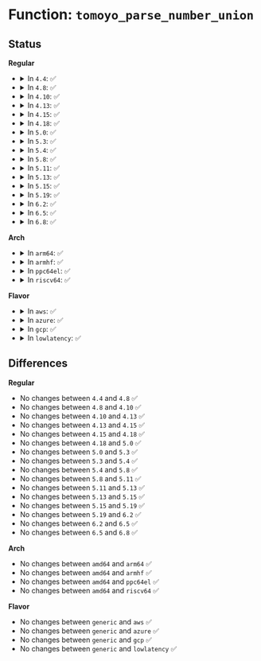 # Function: <code>tomoyo_parse_number_union</code>

## Status
<b>Regular</b>
<ul>
<li>
<details>
<summary>In <code>4.4</code>: ✅</summary>

```c
bool tomoyo_parse_number_union(struct tomoyo_acl_param *param, struct tomoyo_number_union *ptr);
```

**Collision:** Unique Global

**Inline:** No

**Transformation:** False

**Instances:**

```
In security/tomoyo/util.c (ffffffff81374170)
Location: security/tomoyo/util.c:281
Inline: False
Direct callers:
  - security/tomoyo/condition.c:tomoyo_get_condition
  - security/tomoyo/condition.c:tomoyo_get_condition
  - security/tomoyo/file.c:tomoyo_update_mkdev_acl
  - security/tomoyo/file.c:tomoyo_update_mkdev_acl
  - security/tomoyo/file.c:tomoyo_update_mkdev_acl
  - security/tomoyo/file.c:tomoyo_update_mount_acl
  - security/tomoyo/file.c:tomoyo_write_file
  - security/tomoyo/group.c:tomoyo_write_group
  - security/tomoyo/network.c:tomoyo_write_inet_network
```
**Symbols:**

```
ffffffff81374170-ffffffff8137426e: tomoyo_parse_number_union (STB_GLOBAL)
```
</details>
</li>
<li>
<details>
<summary>In <code>4.8</code>: ✅</summary>

```c
bool tomoyo_parse_number_union(struct tomoyo_acl_param *param, struct tomoyo_number_union *ptr);
```

**Collision:** Unique Global

**Inline:** No

**Transformation:** False

**Instances:**

```
In security/tomoyo/util.c (ffffffff813aa570)
Location: security/tomoyo/util.c:281
Inline: False
Direct callers:
  - security/tomoyo/condition.c:tomoyo_get_condition
  - security/tomoyo/condition.c:tomoyo_get_condition
  - security/tomoyo/file.c:tomoyo_write_file
  - security/tomoyo/file.c:tomoyo_update_mount_acl
  - security/tomoyo/file.c:tomoyo_update_mkdev_acl
  - security/tomoyo/file.c:tomoyo_update_mkdev_acl
  - security/tomoyo/file.c:tomoyo_update_mkdev_acl
  - security/tomoyo/group.c:tomoyo_write_group
  - security/tomoyo/network.c:tomoyo_write_inet_network
```
**Symbols:**

```
ffffffff813aa570-ffffffff813aa66e: tomoyo_parse_number_union (STB_GLOBAL)
```
</details>
</li>
<li>
<details>
<summary>In <code>4.10</code>: ✅</summary>

```c
bool tomoyo_parse_number_union(struct tomoyo_acl_param *param, struct tomoyo_number_union *ptr);
```

**Collision:** Unique Global

**Inline:** No

**Transformation:** False

**Instances:**

```
In security/tomoyo/util.c (ffffffff813c10f0)
Location: security/tomoyo/util.c:281
Inline: False
Direct callers:
  - security/tomoyo/condition.c:tomoyo_get_condition
  - security/tomoyo/condition.c:tomoyo_get_condition
  - security/tomoyo/file.c:tomoyo_write_file
  - security/tomoyo/file.c:tomoyo_update_mount_acl
  - security/tomoyo/file.c:tomoyo_update_mkdev_acl
  - security/tomoyo/file.c:tomoyo_update_mkdev_acl
  - security/tomoyo/file.c:tomoyo_update_mkdev_acl
  - security/tomoyo/group.c:tomoyo_write_group
  - security/tomoyo/network.c:tomoyo_write_inet_network
```
**Symbols:**

```
ffffffff813c10f0-ffffffff813c11ee: tomoyo_parse_number_union (STB_GLOBAL)
```
</details>
</li>
<li>
<details>
<summary>In <code>4.13</code>: ✅</summary>

```c
bool tomoyo_parse_number_union(struct tomoyo_acl_param *param, struct tomoyo_number_union *ptr);
```

**Collision:** Unique Global

**Inline:** No

**Transformation:** False

**Instances:**

```
In security/tomoyo/util.c (ffffffff813d7a70)
Location: security/tomoyo/util.c:283
Inline: False
Direct callers:
  - security/tomoyo/condition.c:tomoyo_get_condition
  - security/tomoyo/condition.c:tomoyo_get_condition
  - security/tomoyo/file.c:tomoyo_write_file
  - security/tomoyo/file.c:tomoyo_update_mount_acl
  - security/tomoyo/file.c:tomoyo_update_mkdev_acl
  - security/tomoyo/file.c:tomoyo_update_mkdev_acl
  - security/tomoyo/file.c:tomoyo_update_mkdev_acl
  - security/tomoyo/group.c:tomoyo_write_group
  - security/tomoyo/network.c:tomoyo_write_inet_network
```
**Symbols:**

```
ffffffff813d7a70-ffffffff813d7b6a: tomoyo_parse_number_union (STB_GLOBAL)
```
</details>
</li>
<li>
<details>
<summary>In <code>4.15</code>: ✅</summary>

```c
bool tomoyo_parse_number_union(struct tomoyo_acl_param *param, struct tomoyo_number_union *ptr);
```

**Collision:** Unique Global

**Inline:** No

**Transformation:** False

**Instances:**

```
In security/tomoyo/util.c (ffffffff813fdec0)
Location: security/tomoyo/util.c:263
Inline: False
Direct callers:
  - security/tomoyo/condition.c:tomoyo_get_condition
  - security/tomoyo/condition.c:tomoyo_get_condition
  - security/tomoyo/file.c:tomoyo_write_file
  - security/tomoyo/file.c:tomoyo_update_mount_acl
  - security/tomoyo/file.c:tomoyo_update_mkdev_acl
  - security/tomoyo/file.c:tomoyo_update_mkdev_acl
  - security/tomoyo/file.c:tomoyo_update_mkdev_acl
  - security/tomoyo/group.c:tomoyo_write_group
  - security/tomoyo/network.c:tomoyo_write_inet_network
```
**Symbols:**

```
ffffffff813fdec0-ffffffff813fdfba: tomoyo_parse_number_union (STB_GLOBAL)
```
</details>
</li>
<li>
<details>
<summary>In <code>4.18</code>: ✅</summary>

```c
bool tomoyo_parse_number_union(struct tomoyo_acl_param *param, struct tomoyo_number_union *ptr);
```

**Collision:** Unique Global

**Inline:** No

**Transformation:** False

**Instances:**

```
In security/tomoyo/util.c (ffffffff8142eda0)
Location: security/tomoyo/util.c:263
Inline: False
Direct callers:
  - security/tomoyo/condition.c:tomoyo_get_condition
  - security/tomoyo/condition.c:tomoyo_get_condition
  - security/tomoyo/file.c:tomoyo_write_file
  - security/tomoyo/file.c:tomoyo_update_mount_acl
  - security/tomoyo/file.c:tomoyo_update_mkdev_acl
  - security/tomoyo/file.c:tomoyo_update_mkdev_acl
  - security/tomoyo/file.c:tomoyo_update_mkdev_acl
  - security/tomoyo/group.c:tomoyo_write_group
  - security/tomoyo/network.c:tomoyo_write_inet_network
```
**Symbols:**

```
ffffffff8142eda0-ffffffff8142ee9a: tomoyo_parse_number_union (STB_GLOBAL)
```
</details>
</li>
<li>
<details>
<summary>In <code>5.0</code>: ✅</summary>

```c
bool tomoyo_parse_number_union(struct tomoyo_acl_param *param, struct tomoyo_number_union *ptr);
```

**Collision:** Unique Global

**Inline:** No

**Transformation:** False

**Instances:**

```
In security/tomoyo/util.c (ffffffff8144b7c0)
Location: security/tomoyo/util.c:263
Inline: False
Direct callers:
  - security/tomoyo/condition.c:tomoyo_get_condition
  - security/tomoyo/condition.c:tomoyo_get_condition
  - security/tomoyo/file.c:tomoyo_write_file
  - security/tomoyo/file.c:tomoyo_update_mount_acl
  - security/tomoyo/file.c:tomoyo_update_mkdev_acl
  - security/tomoyo/file.c:tomoyo_update_mkdev_acl
  - security/tomoyo/file.c:tomoyo_update_mkdev_acl
  - security/tomoyo/group.c:tomoyo_write_group
  - security/tomoyo/network.c:tomoyo_write_inet_network
```
**Symbols:**

```
ffffffff8144b7c0-ffffffff8144b8ba: tomoyo_parse_number_union (STB_GLOBAL)
```
</details>
</li>
<li>
<details>
<summary>In <code>5.3</code>: ✅</summary>

```c
bool tomoyo_parse_number_union(struct tomoyo_acl_param *param, struct tomoyo_number_union *ptr);
```

**Collision:** Unique Global

**Inline:** No

**Transformation:** False

**Instances:**

```
In security/tomoyo/util.c (ffffffff81479520)
Location: security/tomoyo/util.c:270
Inline: False
Direct callers:
  - security/tomoyo/condition.c:tomoyo_get_condition
  - security/tomoyo/condition.c:tomoyo_get_condition
  - security/tomoyo/file.c:tomoyo_write_file
  - security/tomoyo/file.c:tomoyo_update_mount_acl
  - security/tomoyo/file.c:tomoyo_update_mkdev_acl
  - security/tomoyo/file.c:tomoyo_update_mkdev_acl
  - security/tomoyo/file.c:tomoyo_update_mkdev_acl
  - security/tomoyo/group.c:tomoyo_write_group
  - security/tomoyo/network.c:tomoyo_write_inet_network
```
**Symbols:**

```
ffffffff81479520-ffffffff8147961a: tomoyo_parse_number_union (STB_GLOBAL)
```
</details>
</li>
<li>
<details>
<summary>In <code>5.4</code>: ✅</summary>

```c
bool tomoyo_parse_number_union(struct tomoyo_acl_param *param, struct tomoyo_number_union *ptr);
```

**Collision:** Unique Global

**Inline:** No

**Transformation:** False

**Instances:**

```
In security/tomoyo/util.c (ffffffff81493220)
Location: security/tomoyo/util.c:270
Inline: False
Direct callers:
  - security/tomoyo/condition.c:tomoyo_get_condition
  - security/tomoyo/condition.c:tomoyo_get_condition
  - security/tomoyo/file.c:tomoyo_write_file
  - security/tomoyo/file.c:tomoyo_update_mount_acl
  - security/tomoyo/file.c:tomoyo_update_mkdev_acl
  - security/tomoyo/file.c:tomoyo_update_mkdev_acl
  - security/tomoyo/file.c:tomoyo_update_mkdev_acl
  - security/tomoyo/group.c:tomoyo_write_group
  - security/tomoyo/network.c:tomoyo_write_inet_network
```
**Symbols:**

```
ffffffff81493220-ffffffff8149331a: tomoyo_parse_number_union (STB_GLOBAL)
```
</details>
</li>
<li>
<details>
<summary>In <code>5.8</code>: ✅</summary>

```c
bool tomoyo_parse_number_union(struct tomoyo_acl_param *param, struct tomoyo_number_union *ptr);
```

**Collision:** Unique Global

**Inline:** No

**Transformation:** False

**Instances:**

```
In security/tomoyo/util.c (ffffffff814ea5e0)
Location: security/tomoyo/util.c:270
Inline: False
Direct callers:
  - security/tomoyo/condition.c:tomoyo_get_condition
  - security/tomoyo/condition.c:tomoyo_get_condition
  - security/tomoyo/file.c:tomoyo_write_file
  - security/tomoyo/file.c:tomoyo_update_mount_acl
  - security/tomoyo/file.c:tomoyo_update_mkdev_acl
  - security/tomoyo/file.c:tomoyo_update_mkdev_acl
  - security/tomoyo/file.c:tomoyo_update_mkdev_acl
  - security/tomoyo/group.c:tomoyo_write_group
  - security/tomoyo/network.c:tomoyo_write_inet_network
```
**Symbols:**

```
ffffffff814ea5e0-ffffffff814ea6d9: tomoyo_parse_number_union (STB_GLOBAL)
```
</details>
</li>
<li>
<details>
<summary>In <code>5.11</code>: ✅</summary>

```c
bool tomoyo_parse_number_union(struct tomoyo_acl_param *param, struct tomoyo_number_union *ptr);
```

**Collision:** Unique Global

**Inline:** No

**Transformation:** False

**Instances:**

```
In security/tomoyo/util.c (ffffffff815079c0)
Location: security/tomoyo/util.c:272
Inline: False
Direct callers:
  - security/tomoyo/condition.c:tomoyo_get_condition
  - security/tomoyo/condition.c:tomoyo_get_condition
  - security/tomoyo/file.c:tomoyo_write_file
  - security/tomoyo/file.c:tomoyo_update_mount_acl
  - security/tomoyo/file.c:tomoyo_update_mkdev_acl
  - security/tomoyo/file.c:tomoyo_update_mkdev_acl
  - security/tomoyo/file.c:tomoyo_update_mkdev_acl
  - security/tomoyo/group.c:tomoyo_write_group
  - security/tomoyo/network.c:tomoyo_write_inet_network
```
**Symbols:**

```
ffffffff815079c0-ffffffff81507ab9: tomoyo_parse_number_union (STB_GLOBAL)
```
</details>
</li>
<li>
<details>
<summary>In <code>5.13</code>: ✅</summary>

```c
bool tomoyo_parse_number_union(struct tomoyo_acl_param *param, struct tomoyo_number_union *ptr);
```

**Collision:** Unique Global

**Inline:** No

**Transformation:** False

**Instances:**

```
In security/tomoyo/util.c (ffffffff8150e540)
Location: security/tomoyo/util.c:272
Inline: False
Direct callers:
  - security/tomoyo/condition.c:tomoyo_get_condition
  - security/tomoyo/condition.c:tomoyo_get_condition
  - security/tomoyo/file.c:tomoyo_write_file
  - security/tomoyo/file.c:tomoyo_update_mount_acl
  - security/tomoyo/file.c:tomoyo_update_mkdev_acl
  - security/tomoyo/file.c:tomoyo_update_mkdev_acl
  - security/tomoyo/file.c:tomoyo_update_mkdev_acl
  - security/tomoyo/group.c:tomoyo_write_group
  - security/tomoyo/network.c:tomoyo_write_inet_network
```
**Symbols:**

```
ffffffff8150e540-ffffffff8150e639: tomoyo_parse_number_union (STB_GLOBAL)
```
</details>
</li>
<li>
<details>
<summary>In <code>5.15</code>: ✅</summary>

```c
bool tomoyo_parse_number_union(struct tomoyo_acl_param *param, struct tomoyo_number_union *ptr);
```

**Collision:** Unique Global

**Inline:** No

**Transformation:** False

**Instances:**

```
In security/tomoyo/util.c (ffffffff8156c090)
Location: security/tomoyo/util.c:272
Inline: False
Direct callers:
  - security/tomoyo/condition.c:tomoyo_get_condition
  - security/tomoyo/condition.c:tomoyo_get_condition
  - security/tomoyo/file.c:tomoyo_write_file
  - security/tomoyo/file.c:tomoyo_update_mount_acl
  - security/tomoyo/file.c:tomoyo_update_mkdev_acl
  - security/tomoyo/file.c:tomoyo_update_mkdev_acl
  - security/tomoyo/file.c:tomoyo_update_mkdev_acl
  - security/tomoyo/group.c:tomoyo_write_group
  - security/tomoyo/network.c:tomoyo_write_inet_network
```
**Symbols:**

```
ffffffff8156c090-ffffffff8156c189: tomoyo_parse_number_union (STB_GLOBAL)
```
</details>
</li>
<li>
<details>
<summary>In <code>5.19</code>: ✅</summary>

```c
bool tomoyo_parse_number_union(struct tomoyo_acl_param *param, struct tomoyo_number_union *ptr);
```

**Collision:** Unique Global

**Inline:** No

**Transformation:** False

**Instances:**

```
In security/tomoyo/util.c (ffffffff81608370)
Location: security/tomoyo/util.c:272
Inline: False
Direct callers:
  - security/tomoyo/condition.c:tomoyo_get_condition
  - security/tomoyo/condition.c:tomoyo_get_condition
  - security/tomoyo/file.c:tomoyo_write_file
  - security/tomoyo/file.c:tomoyo_update_mount_acl
  - security/tomoyo/file.c:tomoyo_update_mkdev_acl
  - security/tomoyo/file.c:tomoyo_update_mkdev_acl
  - security/tomoyo/file.c:tomoyo_update_mkdev_acl
  - security/tomoyo/group.c:tomoyo_write_group
  - security/tomoyo/network.c:tomoyo_write_inet_network
```
**Symbols:**

```
ffffffff81608370-ffffffff81608477: tomoyo_parse_number_union (STB_GLOBAL)
```
</details>
</li>
<li>
<details>
<summary>In <code>6.2</code>: ✅</summary>

```c
bool tomoyo_parse_number_union(struct tomoyo_acl_param *param, struct tomoyo_number_union *ptr);
```

**Collision:** Unique Global

**Inline:** No

**Transformation:** False

**Instances:**

```
In security/tomoyo/util.c (ffffffff816b9b80)
Location: security/tomoyo/util.c:272
Inline: False
Direct callers:
  - security/tomoyo/condition.c:tomoyo_get_condition
  - security/tomoyo/condition.c:tomoyo_get_condition
  - security/tomoyo/file.c:tomoyo_write_file
  - security/tomoyo/file.c:tomoyo_update_mount_acl
  - security/tomoyo/file.c:tomoyo_update_mkdev_acl
  - security/tomoyo/file.c:tomoyo_update_mkdev_acl
  - security/tomoyo/file.c:tomoyo_update_mkdev_acl
  - security/tomoyo/group.c:tomoyo_write_group
  - security/tomoyo/network.c:tomoyo_write_inet_network
```
**Symbols:**

```
ffffffff816b9b80-ffffffff816b9c87: tomoyo_parse_number_union (STB_GLOBAL)
```
</details>
</li>
<li>
<details>
<summary>In <code>6.5</code>: ✅</summary>

```c
bool tomoyo_parse_number_union(struct tomoyo_acl_param *param, struct tomoyo_number_union *ptr);
```

**Collision:** Unique Global

**Inline:** No

**Transformation:** False

**Instances:**

```
In security/tomoyo/util.c (ffffffff816f2520)
Location: security/tomoyo/util.c:272
Inline: False
Direct callers:
  - security/tomoyo/condition.c:tomoyo_get_condition
  - security/tomoyo/condition.c:tomoyo_get_condition
  - security/tomoyo/file.c:tomoyo_write_file
  - security/tomoyo/file.c:tomoyo_update_mount_acl
  - security/tomoyo/file.c:tomoyo_update_mkdev_acl
  - security/tomoyo/file.c:tomoyo_update_mkdev_acl
  - security/tomoyo/file.c:tomoyo_update_mkdev_acl
  - security/tomoyo/group.c:tomoyo_write_group
  - security/tomoyo/network.c:tomoyo_write_inet_network
```
**Symbols:**

```
ffffffff816f2520-ffffffff816f2630: tomoyo_parse_number_union (STB_GLOBAL)
```
</details>
</li>
<li>
<details>
<summary>In <code>6.8</code>: ✅</summary>

```c
bool tomoyo_parse_number_union(struct tomoyo_acl_param *param, struct tomoyo_number_union *ptr);
```

**Collision:** Unique Global

**Inline:** No

**Transformation:** False

**Instances:**

```
In security/tomoyo/util.c (ffffffff8172f2e0)
Location: security/tomoyo/util.c:272
Inline: False
Direct callers:
  - security/tomoyo/condition.c:tomoyo_get_condition
  - security/tomoyo/condition.c:tomoyo_get_condition
  - security/tomoyo/file.c:tomoyo_write_file
  - security/tomoyo/file.c:tomoyo_update_mount_acl
  - security/tomoyo/file.c:tomoyo_update_mkdev_acl
  - security/tomoyo/file.c:tomoyo_update_mkdev_acl
  - security/tomoyo/file.c:tomoyo_update_mkdev_acl
  - security/tomoyo/group.c:tomoyo_write_group
  - security/tomoyo/network.c:tomoyo_write_inet_network
```
**Symbols:**

```
ffffffff8172f2e0-ffffffff8172f3f0: tomoyo_parse_number_union (STB_GLOBAL)
```
</details>
</li>
</ul>
<b>Arch</b>
<ul>
<li>
<details>
<summary>In <code>arm64</code>: ✅</summary>

```c
bool tomoyo_parse_number_union(struct tomoyo_acl_param *param, struct tomoyo_number_union *ptr);
```

**Collision:** Unique Global

**Inline:** No

**Transformation:** False

**Instances:**

```
In security/tomoyo/util.c (ffff8000105883a0)
Location: security/tomoyo/util.c:270
Inline: False
Direct callers:
  - security/tomoyo/condition.c:tomoyo_get_condition
  - security/tomoyo/condition.c:tomoyo_get_condition
  - security/tomoyo/file.c:tomoyo_write_file
  - security/tomoyo/file.c:tomoyo_update_mount_acl
  - security/tomoyo/file.c:tomoyo_update_mkdev_acl
  - security/tomoyo/file.c:tomoyo_update_mkdev_acl
  - security/tomoyo/file.c:tomoyo_update_mkdev_acl
  - security/tomoyo/group.c:tomoyo_write_group
  - security/tomoyo/network.c:tomoyo_write_inet_network
```
**Symbols:**

```
ffff8000105883a0-ffff8000105884d0: tomoyo_parse_number_union (STB_GLOBAL)
```
</details>
</li>
<li>
<details>
<summary>In <code>armhf</code>: ✅</summary>

```c
bool tomoyo_parse_number_union(struct tomoyo_acl_param *param, struct tomoyo_number_union *ptr);
```

**Collision:** Unique Global

**Inline:** No

**Transformation:** False

**Instances:**

```
In security/tomoyo/util.c (c07398ac)
Location: security/tomoyo/util.c:270
Inline: False
Direct callers:
  - security/tomoyo/condition.c:tomoyo_get_condition
  - security/tomoyo/condition.c:tomoyo_get_condition
  - security/tomoyo/file.c:tomoyo_write_file
  - security/tomoyo/file.c:tomoyo_write_file
  - security/tomoyo/file.c:tomoyo_write_file
  - security/tomoyo/file.c:tomoyo_write_file
  - security/tomoyo/file.c:tomoyo_write_file
  - security/tomoyo/group.c:tomoyo_write_group
  - security/tomoyo/network.c:tomoyo_write_inet_network
```
**Symbols:**

```
c07398ac-c07399e8: tomoyo_parse_number_union (STB_GLOBAL)
```
</details>
</li>
<li>
<details>
<summary>In <code>ppc64el</code>: ✅</summary>

```c
bool tomoyo_parse_number_union(struct tomoyo_acl_param *param, struct tomoyo_number_union *ptr);
```

**Collision:** Unique Global

**Inline:** No

**Transformation:** False

**Instances:**

```
In security/tomoyo/util.c (c0000000006f8950)
Location: security/tomoyo/util.c:270
Inline: False
Direct callers:
  - security/tomoyo/condition.c:tomoyo_get_condition
  - security/tomoyo/condition.c:tomoyo_get_condition
  - security/tomoyo/file.c:tomoyo_write_file
  - security/tomoyo/file.c:tomoyo_update_mount_acl
  - security/tomoyo/file.c:tomoyo_update_mkdev_acl
  - security/tomoyo/file.c:tomoyo_update_mkdev_acl
  - security/tomoyo/file.c:tomoyo_update_mkdev_acl
  - security/tomoyo/group.c:tomoyo_write_group
  - security/tomoyo/network.c:tomoyo_write_inet_network
```
**Symbols:**

```
c0000000006f8950-c0000000006f8aac: tomoyo_parse_number_union (STB_GLOBAL)
```
</details>
</li>
<li>
<details>
<summary>In <code>riscv64</code>: ✅</summary>

```c
bool tomoyo_parse_number_union(struct tomoyo_acl_param *param, struct tomoyo_number_union *ptr);
```

**Collision:** Unique Global

**Inline:** No

**Transformation:** False

**Instances:**

```
In security/tomoyo/util.c (ffffffe0003d7496)
Location: security/tomoyo/util.c:270
Inline: False
Direct callers:
  - security/tomoyo/condition.c:tomoyo_get_condition
  - security/tomoyo/condition.c:tomoyo_get_condition
  - security/tomoyo/file.c:tomoyo_write_file
  - security/tomoyo/file.c:tomoyo_update_mount_acl
  - security/tomoyo/file.c:tomoyo_update_mkdev_acl
  - security/tomoyo/file.c:tomoyo_update_mkdev_acl
  - security/tomoyo/file.c:tomoyo_update_mkdev_acl
  - security/tomoyo/group.c:tomoyo_write_group
  - security/tomoyo/network.c:tomoyo_write_inet_network
```
**Symbols:**

```
ffffffe0003d7496-ffffffe0003d7590: tomoyo_parse_number_union (STB_GLOBAL)
```
</details>
</li>
</ul>
<b>Flavor</b>
<ul>
<li>
<details>
<summary>In <code>aws</code>: ✅</summary>

```c
bool tomoyo_parse_number_union(struct tomoyo_acl_param *param, struct tomoyo_number_union *ptr);
```

**Collision:** Unique Global

**Inline:** No

**Transformation:** False

**Instances:**

```
In security/tomoyo/util.c (ffffffff8148b800)
Location: security/tomoyo/util.c:270
Inline: False
Direct callers:
  - security/tomoyo/condition.c:tomoyo_get_condition
  - security/tomoyo/condition.c:tomoyo_get_condition
  - security/tomoyo/file.c:tomoyo_write_file
  - security/tomoyo/file.c:tomoyo_update_mount_acl
  - security/tomoyo/file.c:tomoyo_update_mkdev_acl
  - security/tomoyo/file.c:tomoyo_update_mkdev_acl
  - security/tomoyo/file.c:tomoyo_update_mkdev_acl
  - security/tomoyo/group.c:tomoyo_write_group
  - security/tomoyo/network.c:tomoyo_write_inet_network
```
**Symbols:**

```
ffffffff8148b800-ffffffff8148b8fa: tomoyo_parse_number_union (STB_GLOBAL)
```
</details>
</li>
<li>
<details>
<summary>In <code>azure</code>: ✅</summary>

```c
bool tomoyo_parse_number_union(struct tomoyo_acl_param *param, struct tomoyo_number_union *ptr);
```

**Collision:** Unique Global

**Inline:** No

**Transformation:** False

**Instances:**

```
In security/tomoyo/util.c (ffffffff8147c220)
Location: security/tomoyo/util.c:270
Inline: False
Direct callers:
  - security/tomoyo/condition.c:tomoyo_get_condition
  - security/tomoyo/condition.c:tomoyo_get_condition
  - security/tomoyo/file.c:tomoyo_write_file
  - security/tomoyo/file.c:tomoyo_update_mount_acl
  - security/tomoyo/file.c:tomoyo_update_mkdev_acl
  - security/tomoyo/file.c:tomoyo_update_mkdev_acl
  - security/tomoyo/file.c:tomoyo_update_mkdev_acl
  - security/tomoyo/group.c:tomoyo_write_group
  - security/tomoyo/network.c:tomoyo_write_inet_network
```
**Symbols:**

```
ffffffff8147c220-ffffffff8147c31a: tomoyo_parse_number_union (STB_GLOBAL)
```
</details>
</li>
<li>
<details>
<summary>In <code>gcp</code>: ✅</summary>

```c
bool tomoyo_parse_number_union(struct tomoyo_acl_param *param, struct tomoyo_number_union *ptr);
```

**Collision:** Unique Global

**Inline:** No

**Transformation:** False

**Instances:**

```
In security/tomoyo/util.c (ffffffff814878a0)
Location: security/tomoyo/util.c:270
Inline: False
Direct callers:
  - security/tomoyo/condition.c:tomoyo_get_condition
  - security/tomoyo/condition.c:tomoyo_get_condition
  - security/tomoyo/file.c:tomoyo_write_file
  - security/tomoyo/file.c:tomoyo_update_mount_acl
  - security/tomoyo/file.c:tomoyo_update_mkdev_acl
  - security/tomoyo/file.c:tomoyo_update_mkdev_acl
  - security/tomoyo/file.c:tomoyo_update_mkdev_acl
  - security/tomoyo/group.c:tomoyo_write_group
  - security/tomoyo/network.c:tomoyo_write_inet_network
```
**Symbols:**

```
ffffffff814878a0-ffffffff8148799a: tomoyo_parse_number_union (STB_GLOBAL)
```
</details>
</li>
<li>
<details>
<summary>In <code>lowlatency</code>: ✅</summary>

```c
bool tomoyo_parse_number_union(struct tomoyo_acl_param *param, struct tomoyo_number_union *ptr);
```

**Collision:** Unique Global

**Inline:** No

**Transformation:** False

**Instances:**

```
In security/tomoyo/util.c (ffffffff8149f3e0)
Location: security/tomoyo/util.c:270
Inline: False
Direct callers:
  - security/tomoyo/condition.c:tomoyo_get_condition
  - security/tomoyo/condition.c:tomoyo_get_condition
  - security/tomoyo/file.c:tomoyo_write_file
  - security/tomoyo/file.c:tomoyo_update_mount_acl
  - security/tomoyo/file.c:tomoyo_update_mkdev_acl
  - security/tomoyo/file.c:tomoyo_update_mkdev_acl
  - security/tomoyo/file.c:tomoyo_update_mkdev_acl
  - security/tomoyo/group.c:tomoyo_write_group
  - security/tomoyo/network.c:tomoyo_write_inet_network
```
**Symbols:**

```
ffffffff8149f3e0-ffffffff8149f4da: tomoyo_parse_number_union (STB_GLOBAL)
```
</details>
</li>
</ul>

## Differences
<b>Regular</b>
<ul>
<li>
No changes between <code>4.4</code> and <code>4.8</code> ✅
</li>
<li>
No changes between <code>4.8</code> and <code>4.10</code> ✅
</li>
<li>
No changes between <code>4.10</code> and <code>4.13</code> ✅
</li>
<li>
No changes between <code>4.13</code> and <code>4.15</code> ✅
</li>
<li>
No changes between <code>4.15</code> and <code>4.18</code> ✅
</li>
<li>
No changes between <code>4.18</code> and <code>5.0</code> ✅
</li>
<li>
No changes between <code>5.0</code> and <code>5.3</code> ✅
</li>
<li>
No changes between <code>5.3</code> and <code>5.4</code> ✅
</li>
<li>
No changes between <code>5.4</code> and <code>5.8</code> ✅
</li>
<li>
No changes between <code>5.8</code> and <code>5.11</code> ✅
</li>
<li>
No changes between <code>5.11</code> and <code>5.13</code> ✅
</li>
<li>
No changes between <code>5.13</code> and <code>5.15</code> ✅
</li>
<li>
No changes between <code>5.15</code> and <code>5.19</code> ✅
</li>
<li>
No changes between <code>5.19</code> and <code>6.2</code> ✅
</li>
<li>
No changes between <code>6.2</code> and <code>6.5</code> ✅
</li>
<li>
No changes between <code>6.5</code> and <code>6.8</code> ✅
</li>
</ul>
<b>Arch</b>
<ul>
<li>
No changes between <code>amd64</code> and <code>arm64</code> ✅
</li>
<li>
No changes between <code>amd64</code> and <code>armhf</code> ✅
</li>
<li>
No changes between <code>amd64</code> and <code>ppc64el</code> ✅
</li>
<li>
No changes between <code>amd64</code> and <code>riscv64</code> ✅
</li>
</ul>
<b>Flavor</b>
<ul>
<li>
No changes between <code>generic</code> and <code>aws</code> ✅
</li>
<li>
No changes between <code>generic</code> and <code>azure</code> ✅
</li>
<li>
No changes between <code>generic</code> and <code>gcp</code> ✅
</li>
<li>
No changes between <code>generic</code> and <code>lowlatency</code> ✅
</li>
</ul>

